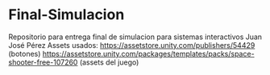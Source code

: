 # Final-Simulacion
 Repositorio para entrega final de simulacion para sistemas interactivos 
Juan José Pérez
Assets usados: https://assetstore.unity.com/publishers/54429 (botones)
https://assetstore.unity.com/packages/templates/packs/space-shooter-free-107260 (assets del juego)
